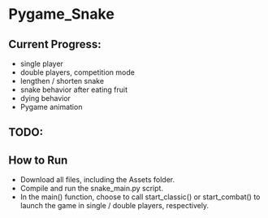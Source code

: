 # Pygame_Snake
## Current Progress:
* single player
* double players, competition mode
* lengthen / shorten snake
* snake behavior after eating fruit
* dying behavior
* Pygame animation

## TODO:

## How to Run
* Download all files, including the Assets folder.
* Compile and run the snake_main.py script.
* In the main() function, choose to call start_classic() or start_combat() to launch the game in single / double players, respectively.
